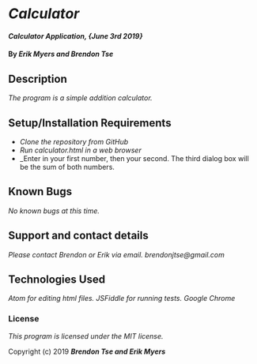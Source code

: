 # _Calculator_

#### _Calculator Application, {June 3rd 2019}_

#### By _**Erik Myers and Brendon Tse**_

## Description

_The program is a simple addition calculator._

## Setup/Installation Requirements

* _Clone the repository from GitHub_
* _Run calculator.html in a web browser_
* _Enter in your first number, then your second. The third dialog box will be the sum of both numbers.

## Known Bugs

_No known bugs at this time._

## Support and contact details

_Please contact Brendon or Erik via email._
_brendonjtse@gmail.com_

## Technologies Used

_Atom for editing html files._
_JSFiddle for running tests._
_Google Chrome_

### License

*This program is licensed under the MIT license.*

Copyright (c) 2019 **_Brendon Tse and Erik Myers_**
